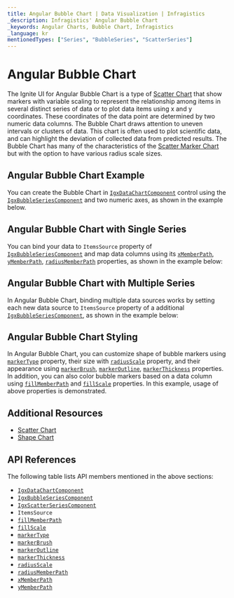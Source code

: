 ```yaml
---
title: Angular Bubble Chart | Data Visualization | Infragistics
_description: Infragistics' Angular Bubble Chart
_keywords: Angular Charts, Bubble Chart, Infragistics
_language: kr
mentionedTypes: ["Series", "BubbleSeries", "ScatterSeries"]
---
```


# Angular Bubble Chart

The Ignite UI for Angular Bubble Chart is a type of [Scatter Chart](scatter-chart.md) that show markers with variable scaling to represent the relationship among items in several distinct series of data or to plot data items using x and y coordinates. These coordinates of the data point are determined by two numeric data columns. The Bubble Chart draws attention to uneven intervals or clusters of data. This chart is often used to plot scientific data, and can highlight the deviation of collected data from predicted results. The Bubble Chart has many of the characteristics of the [Scatter Marker Chart](scatter-chart.md#angular-scatter-marker-chart) but with the option to have various radius scale sizes.

## Angular Bubble Chart Example

You can create the Bubble Chart in [`IgxDataChartComponent`]({environment:dvApiBaseUrl}/products/ignite-ui-angular/api/docs/typescript/latest/classes/igxdatachartcomponent.html) control using the [`IgxBubbleSeriesComponent`]({environment:dvApiBaseUrl}/products/ignite-ui-angular/api/docs/typescript/latest/classes/igxbubbleseriescomponent.html) and two numeric axes, as shown in the example below.

<code-view style="height: 600px" alt="Angular Bubble Chart Example"
           data-demos-base-url="{environment:dvDemosBaseUrl}"
                    iframe-src="{environment:dvDemosBaseUrl}/charts/data-chart/scatter-bubble-chart-multiple-sources"
                                                 github-src="charts/data-chart/scatter-bubble-chart-multiple-sources">
</code-view>


<div class="divider--half"></div>

## Angular Bubble Chart with Single Series

You can bind your data to `ItemsSource` property of [`IgxBubbleSeriesComponent`]({environment:dvApiBaseUrl}/products/ignite-ui-angular/api/docs/typescript/latest/classes/igxbubbleseriescomponent.html) and map data columns using its [`xMemberPath`]({environment:dvApiBaseUrl}/products/ignite-ui-angular/api/docs/typescript/latest/classes/igxscatterbasecomponent.html#xmemberpath), [`yMemberPath`]({environment:dvApiBaseUrl}/products/ignite-ui-angular/api/docs/typescript/latest/classes/igxscatterbasecomponent.html#ymemberpath), [`radiusMemberPath`]({environment:dvApiBaseUrl}/products/ignite-ui-angular/api/docs/typescript/latest/classes/igxbubbleseriescomponent.html#radiusmemberpath) properties, as shown in the example below:

<code-view style="height: 600px" alt="Angular Bubble Chart with Single Series"
           data-demos-base-url="{environment:dvDemosBaseUrl}"
                    iframe-src="{environment:dvDemosBaseUrl}/charts/data-chart/scatter-bubble-chart-single-source"
                                                 github-src="charts/data-chart/scatter-bubble-chart-single-source">
</code-view>


<div class="divider--half"></div>

## Angular Bubble Chart with Multiple Series

In Angular Bubble Chart, binding multiple data sources works by setting each new data source to `ItemsSource` property of a additional [`IgxBubbleSeriesComponent`]({environment:dvApiBaseUrl}/products/ignite-ui-angular/api/docs/typescript/latest/classes/igxbubbleseriescomponent.html), as shown in the example below:

<code-view style="height: 600px" alt="Angular Bubble Chart with Multiple Series"
           data-demos-base-url="{environment:dvDemosBaseUrl}"
                    iframe-src="{environment:dvDemosBaseUrl}/charts/data-chart/scatter-bubble-chart-multiple-sources"
                                                 github-src="charts/data-chart/scatter-bubble-chart-multiple-sources">
</code-view>


<div class="divider--half"></div>

## Angular Bubble Chart Styling

In Angular Bubble Chart, you can customize shape of bubble markers using [`markerType`]({environment:dvApiBaseUrl}/products/ignite-ui-angular/api/docs/typescript/latest/classes/igxmarkerseriescomponent.html#markertype) property, their size with [`radiusScale`]({environment:dvApiBaseUrl}/products/ignite-ui-angular/api/docs/typescript/latest/classes/igxbubbleseriescomponent.html#radiusscale) property, and their appearance using [`markerBrush`]({environment:dvApiBaseUrl}/products/ignite-ui-angular/api/docs/typescript/latest/classes/igxmarkerseriescomponent.html#markerbrush), [`markerOutline`]({environment:dvApiBaseUrl}/products/ignite-ui-angular/api/docs/typescript/latest/classes/igxmarkerseriescomponent.html#markeroutline), [`markerThickness`]({environment:dvApiBaseUrl}/products/ignite-ui-angular/api/docs/typescript/latest/classes/igxmarkerseriescomponent.html#markerthickness) properties. In addition, you can also color bubble markers based on a data column using [`fillMemberPath`]({environment:dvApiBaseUrl}/products/ignite-ui-angular/api/docs/typescript/latest/classes/igxbubbleseriescomponent.html#fillmemberpath) and [`fillScale`]({environment:dvApiBaseUrl}/products/ignite-ui-angular/api/docs/typescript/latest/classes/igxbubbleseriescomponent.html#fillscale) properties. In this example, usage of above properties is demonstrated.

<code-view style="height: 600px" alt="Angular Bubble Chart Styling"
           no-theming
           data-demos-base-url="{environment:dvDemosBaseUrl}"
                    iframe-src="{environment:dvDemosBaseUrl}/charts/data-chart/scatter-bubble-chart-styling"
                                                 github-src="charts/data-chart/scatter-bubble-chart-styling">
</code-view>


<div class="divider--half"></div>

## Additional Resources

*   [Scatter Chart](scatter-chart.md)
*   [Shape Chart](shape-chart.md)

## API References

The following table lists API members mentioned in the above sections:

*   [`IgxDataChartComponent`]({environment:dvApiBaseUrl}/products/ignite-ui-angular/api/docs/typescript/latest/classes/igxdatachartcomponent.html)
*   [`IgxBubbleSeriesComponent`]({environment:dvApiBaseUrl}/products/ignite-ui-angular/api/docs/typescript/latest/classes/igxbubbleseriescomponent.html)
*   [`IgxScatterSeriesComponent`]({environment:dvApiBaseUrl}/products/ignite-ui-angular/api/docs/typescript/latest/classes/igxscatterseriescomponent.html)
*   `ItemsSource`
*   [`fillMemberPath`]({environment:dvApiBaseUrl}/products/ignite-ui-angular/api/docs/typescript/latest/classes/igxbubbleseriescomponent.html#fillmemberpath)
*   [`fillScale`]({environment:dvApiBaseUrl}/products/ignite-ui-angular/api/docs/typescript/latest/classes/igxbubbleseriescomponent.html#fillscale)
*   [`markerType`]({environment:dvApiBaseUrl}/products/ignite-ui-angular/api/docs/typescript/latest/classes/igxmarkerseriescomponent.html#markertype)
*   [`markerBrush`]({environment:dvApiBaseUrl}/products/ignite-ui-angular/api/docs/typescript/latest/classes/igxmarkerseriescomponent.html#markerbrush)
*   [`markerOutline`]({environment:dvApiBaseUrl}/products/ignite-ui-angular/api/docs/typescript/latest/classes/igxmarkerseriescomponent.html#markeroutline)
*   [`markerThickness`]({environment:dvApiBaseUrl}/products/ignite-ui-angular/api/docs/typescript/latest/classes/igxmarkerseriescomponent.html#markerthickness)
*   [`radiusScale`]({environment:dvApiBaseUrl}/products/ignite-ui-angular/api/docs/typescript/latest/classes/igxbubbleseriescomponent.html#radiusscale)
*   [`radiusMemberPath`]({environment:dvApiBaseUrl}/products/ignite-ui-angular/api/docs/typescript/latest/classes/igxbubbleseriescomponent.html#radiusmemberpath)
*   [`xMemberPath`]({environment:dvApiBaseUrl}/products/ignite-ui-angular/api/docs/typescript/latest/classes/igxscatterbasecomponent.html#xmemberpath)
*   [`yMemberPath`]({environment:dvApiBaseUrl}/products/ignite-ui-angular/api/docs/typescript/latest/classes/igxscatterbasecomponent.html#ymemberpath)
